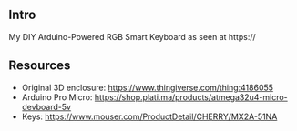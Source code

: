 ## Intro

My DIY Arduino-Powered RGB Smart Keyboard as seen at https://

## Resources

- Original 3D enclosure: https://www.thingiverse.com/thing:4186055
- Arduino Pro Micro: https://shop.plati.ma/products/atmega32u4-micro-devboard-5v
- Keys: https://www.mouser.com/ProductDetail/CHERRY/MX2A-51NA
